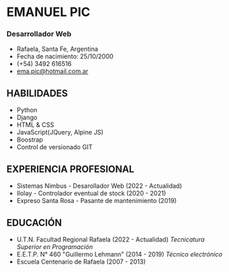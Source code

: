 # EMANUEL PIC
### Desarrollador Web
* Rafaela, Santa Fe, Argentina
* Fecha de nacimiento: 25/10/2000
* (+54) 3492 616516
* ema.pic@hotmail.com.ar


## HABILIDADES
* Python
* Django
* HTML & CSS
* JavaScript(JQuery, Alpine JS)
* Boostrap
* Control de versionado GIT

## EXPERIENCIA PROFESIONAL
* Sistemas Nimbus - Desarollador Web (2022 - Actualidad)
* Ilolay - Controlador eventual de stock (2020 - 2021)
* Expreso Santa Rosa - Pasante de mantenimiento (2019)

## EDUCACIÓN
* U.T.N. Facultad Regional Rafaela (2022 - Actualidad)
_Tecnicatura Superior en Programación_
* E.E.T.P. N° 460 "Guillermo Lehmann" (2014 - 2019)
_Técnico electrónico_
* Escuela Centenario de Rafaela (2007 - 2013)